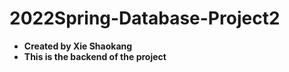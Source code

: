 # 2022Spring-Database-Project2
- **Created by Xie Shaokang**
- **This is the backend of the project**

